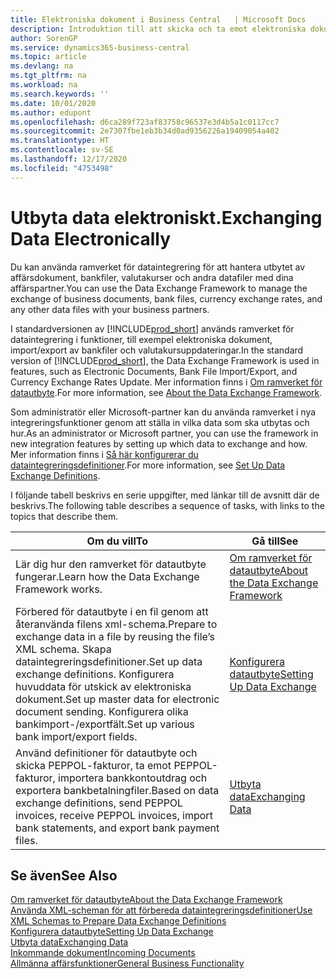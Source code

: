 ```yaml
---
title: Elektroniska dokument i Business Central   | Microsoft Docs
description: Introduktion till att skicka och ta emot elektroniska dokument i Business Central.
author: SorenGP
ms.service: dynamics365-business-central
ms.topic: article
ms.devlang: na
ms.tgt_pltfrm: na
ms.workload: na
ms.search.keywords: ''
ms.date: 10/01/2020
ms.author: edupont
ms.openlocfilehash: d6ca289f723af83758c96537e3d4b5a1c0117cc7
ms.sourcegitcommit: 2e7307fbe1eb3b34d0ad9356226a19409054a402
ms.translationtype: HT
ms.contentlocale: sv-SE
ms.lasthandoff: 12/17/2020
ms.locfileid: "4753498"
---
```

# <a name="exchanging-data-electronically"></a><span data-ttu-id="931c5-103">Utbyta data elektroniskt.</span><span class="sxs-lookup"><span data-stu-id="931c5-103">Exchanging Data Electronically</span></span>
<span data-ttu-id="931c5-104">Du kan använda ramverket för dataintegrering för att hantera utbytet av affärsdokument, bankfiler, valutakurser och andra datafiler med dina affärspartner.</span><span class="sxs-lookup"><span data-stu-id="931c5-104">You can use the Data Exchange Framework to manage the exchange of business documents, bank files, currency exchange rates, and any other data files with your business partners.</span></span>

<span data-ttu-id="931c5-105">I standardversionen av [!INCLUDE[prod_short](includes/prod_short.md)] används ramverket för dataintegrering i funktioner, till exempel elektroniska dokument, import/export av bankfiler och valutakursuppdateringar.</span><span class="sxs-lookup"><span data-stu-id="931c5-105">In the standard version of [!INCLUDE[prod_short](includes/prod_short.md)], the Data Exchange Framework is used in features, such as Electronic Documents, Bank File Import/Export, and Currency Exchange Rates Update.</span></span> <span data-ttu-id="931c5-106">Mer information finns i [Om ramverket för datautbyte](across-about-the-data-exchange-framework.md).</span><span class="sxs-lookup"><span data-stu-id="931c5-106">For more information, see [About the Data Exchange Framework](across-about-the-data-exchange-framework.md).</span></span>

<span data-ttu-id="931c5-107">Som administratör eller Microsoft-partner kan du använda ramverket i nya integreringsfunktioner genom att ställa in vilka data som ska utbytas och hur.</span><span class="sxs-lookup"><span data-stu-id="931c5-107">As an administrator or Microsoft partner, you can use the framework in new integration features by setting up which data to exchange and how.</span></span> <span data-ttu-id="931c5-108">Mer information finns i [Så här konfigurerar du dataintegreringsdefinitioner](across-how-to-set-up-data-exchange-definitions.md).</span><span class="sxs-lookup"><span data-stu-id="931c5-108">For more information, see [Set Up Data Exchange Definitions](across-how-to-set-up-data-exchange-definitions.md).</span></span>

<span data-ttu-id="931c5-109">I följande tabell beskrivs en serie uppgifter, med länkar till de avsnitt där de beskrivs.</span><span class="sxs-lookup"><span data-stu-id="931c5-109">The following table describes a sequence of tasks, with links to the topics that describe them.</span></span>  

|<span data-ttu-id="931c5-110">Om du vill</span><span class="sxs-lookup"><span data-stu-id="931c5-110">To</span></span>|<span data-ttu-id="931c5-111">Gå till</span><span class="sxs-lookup"><span data-stu-id="931c5-111">See</span></span>|  
|--------|---------|  
|<span data-ttu-id="931c5-112">Lär dig hur den ramverket för datautbyte fungerar.</span><span class="sxs-lookup"><span data-stu-id="931c5-112">Learn how the Data Exchange Framework works.</span></span>|[<span data-ttu-id="931c5-113">Om ramverket för datautbyte</span><span class="sxs-lookup"><span data-stu-id="931c5-113">About the Data Exchange Framework</span></span>](across-about-the-data-exchange-framework.md)|  
|<span data-ttu-id="931c5-114">Förbered för datautbyte i en fil genom att återanvända filens xml-schema.</span><span class="sxs-lookup"><span data-stu-id="931c5-114">Prepare to exchange data in a file by reusing the file’s XML schema.</span></span> <span data-ttu-id="931c5-115">Skapa dataintegreringsdefinitioner.</span><span class="sxs-lookup"><span data-stu-id="931c5-115">Set up data exchange definitions.</span></span> <span data-ttu-id="931c5-116">Konfigurera huvuddata för utskick av elektroniska dokument.</span><span class="sxs-lookup"><span data-stu-id="931c5-116">Set up master data for electronic document sending.</span></span> <span data-ttu-id="931c5-117">Konfigurera olika bankimport-/exportfält.</span><span class="sxs-lookup"><span data-stu-id="931c5-117">Set up various bank import/export fields.</span></span>|[<span data-ttu-id="931c5-118">Konfigurera datautbyte</span><span class="sxs-lookup"><span data-stu-id="931c5-118">Setting Up Data Exchange</span></span>](across-set-up-data-exchange.md)|  
|<span data-ttu-id="931c5-119">Använd definitioner för datautbyte och skicka PEPPOL-fakturor, ta emot PEPPOL-fakturor, importera bankkontoutdrag och exportera bankbetalningfiler.</span><span class="sxs-lookup"><span data-stu-id="931c5-119">Based on data exchange definitions, send PEPPOL invoices, receive PEPPOL invoices, import bank statements, and export bank payment files.</span></span>|[<span data-ttu-id="931c5-120">Utbyta data</span><span class="sxs-lookup"><span data-stu-id="931c5-120">Exchanging Data</span></span>](across-exchange-data.md)|  

## <a name="see-also"></a><span data-ttu-id="931c5-121">Se även</span><span class="sxs-lookup"><span data-stu-id="931c5-121">See Also</span></span>  
[<span data-ttu-id="931c5-122">Om ramverket för datautbyte</span><span class="sxs-lookup"><span data-stu-id="931c5-122">About the Data Exchange Framework</span></span>](across-about-the-data-exchange-framework.md)  
[<span data-ttu-id="931c5-123">Använda XML-scheman för att förbereda dataintegreringsdefinitioner</span><span class="sxs-lookup"><span data-stu-id="931c5-123">Use XML Schemas to Prepare Data Exchange Definitions</span></span>](across-how-to-use-xml-schemas-to-prepare-data-exchange-definitions.md)  
[<span data-ttu-id="931c5-124">Konfigurera datautbyte</span><span class="sxs-lookup"><span data-stu-id="931c5-124">Setting Up Data Exchange</span></span>](across-set-up-data-exchange.md)  
[<span data-ttu-id="931c5-125">Utbyta data</span><span class="sxs-lookup"><span data-stu-id="931c5-125">Exchanging Data</span></span>](across-exchange-data.md)  
[<span data-ttu-id="931c5-126">Inkommande dokument</span><span class="sxs-lookup"><span data-stu-id="931c5-126">Incoming Documents</span></span>](across-income-documents.md)  
[<span data-ttu-id="931c5-127">Allmänna affärsfunktioner</span><span class="sxs-lookup"><span data-stu-id="931c5-127">General Business Functionality</span></span>](ui-across-business-areas.md)
